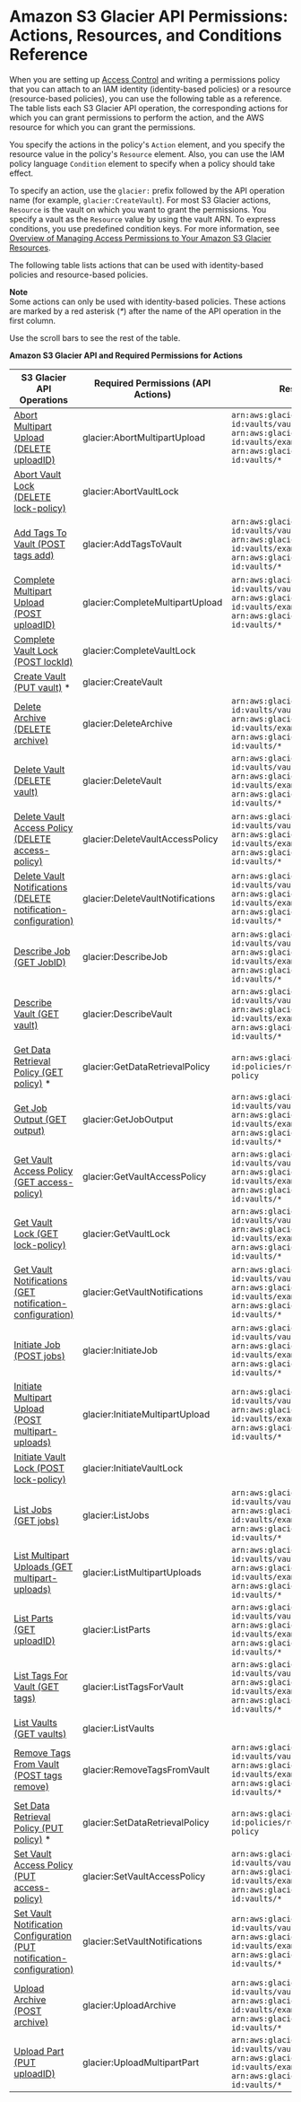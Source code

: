 # Amazon S3 Glacier API Permissions: Actions, Resources, and Conditions Reference<a name="glacier-api-permissions-ref"></a>

When you are setting up [Access Control](auth-and-access-control.md#access-control) and writing a permissions policy that you can attach to an IAM identity \(identity\-based policies\) or a resource \(resource\-based policies\), you can use the following table as a reference\. The table lists each S3 Glacier API operation, the corresponding actions for which you can grant permissions to perform the action, and the AWS resource for which you can grant the permissions\.

You specify the actions in the policy's `Action` element, and you specify the resource value in the policy's `Resource` element\. Also, you can use the IAM policy language `Condition` element to specify when a policy should take effect\.

To specify an action, use the `glacier:` prefix followed by the API operation name \(for example, `glacier:CreateVault`\)\. For most S3 Glacier actions, `Resource` is the vault on which you want to grant the permissions\. You specify a vault as the `Resource` value by using the vault ARN\. To express conditions, you use predefined condition keys\. For more information, see [Overview of Managing Access Permissions to Your Amazon S3 Glacier Resources](access-control-overview.md)\.

The following table lists actions that can be used with identity\-based policies and resource\-based policies\. 

**Note**  
Some actions can only be used with identity\-based policies\. These actions are marked by a red asterisk \(*\**\) after the name of the API operation in the first column\.

Use the scroll bars to see the rest of the table\.


**Amazon S3 Glacier API and Required Permissions for Actions**  

| S3 Glacier API Operations | Required Permissions \(API Actions\) | Resources | Condition Keys | 
| --- | --- | --- | --- | 
| [Abort Multipart Upload \(DELETE uploadID\)](api-multipart-abort-upload.md)  | glacier:AbortMultipartUpload |  `arn:aws:glacier:region:account-id:vaults/vault-name` `arn:aws:glacier:region:account-id:vaults/example*` `arn:aws:glacier:region:account-id:vaults/*`  |  | 
| [Abort Vault Lock \(DELETE lock\-policy\)](api-AbortVaultLock.md)  | glacier:AbortVaultLock |   |  | 
| [Add Tags To Vault \(POST tags add\)](api-AddTagsToVault.md) | glacier:AddTagsToVault |  `arn:aws:glacier:region:account-id:vaults/vault-name` `arn:aws:glacier:region:account-id:vaults/example*` `arn:aws:glacier:region:account-id:vaults/*`  |  `glacier:ResourceTag/TagKey`  | 
| [Complete Multipart Upload \(POST uploadID\)](api-multipart-complete-upload.md) | glacier:CompleteMultipartUpload |  `arn:aws:glacier:region:account-id:vaults/vault-name` `arn:aws:glacier:region:account-id:vaults/example*` `arn:aws:glacier:region:account-id:vaults/*`  | `glacier:ResourceTag/TagKey` | 
| [Complete Vault Lock \(POST lockId\)](api-CompleteVaultLock.md)  | glacier:CompleteVaultLock |   |  `glacier:ResourceTag/TagKey`  | 
| [Create Vault \(PUT vault\)](api-vault-put.md) \*  | glacier:CreateVault |   |  | 
| [Delete Archive \(DELETE archive\)](api-archive-delete.md) | glacier:DeleteArchive |  `arn:aws:glacier:region:account-id:vaults/vault-name` `arn:aws:glacier:region:account-id:vaults/example*` `arn:aws:glacier:region:account-id:vaults/*`  |  `glacier:ArchiveAgeInDays` `glacier:ResourceTag/TagKey`  | 
| [Delete Vault \(DELETE vault\)](api-vault-delete.md) | glacier:DeleteVault |  `arn:aws:glacier:region:account-id:vaults/vault-name` `arn:aws:glacier:region:account-id:vaults/example*` `arn:aws:glacier:region:account-id:vaults/*`  |  `glacier:ResourceTag/TagKey`  | 
| [Delete Vault Access Policy \(DELETE access\-policy\)](api-DeleteVaultAccessPolicy.md) | glacier:DeleteVaultAccessPolicy |  `arn:aws:glacier:region:account-id:vaults/vault-name` `arn:aws:glacier:region:account-id:vaults/example*` `arn:aws:glacier:region:account-id:vaults/*`  |  `glacier:ResourceTag/TagKey`  | 
| [Delete Vault Notifications \(DELETE notification\-configuration\)](api-vault-notifications-delete.md) | glacier:DeleteVaultNotifications |  `arn:aws:glacier:region:account-id:vaults/vault-name` `arn:aws:glacier:region:account-id:vaults/example*` `arn:aws:glacier:region:account-id:vaults/*`  |  `glacier:ResourceTag/TagKey`  | 
| [Describe Job \(GET JobID\)](api-describe-job-get.md) | glacier:DescribeJob |  `arn:aws:glacier:region:account-id:vaults/vault-name` `arn:aws:glacier:region:account-id:vaults/example*` `arn:aws:glacier:region:account-id:vaults/*`  | 
| [Describe Vault \(GET vault\)](api-vault-get.md) | glacier:DescribeVault |  `arn:aws:glacier:region:account-id:vaults/vault-name` `arn:aws:glacier:region:account-id:vaults/example*` `arn:aws:glacier:region:account-id:vaults/*`  |  | 
| [Get Data Retrieval Policy \(GET policy\)](api-GetDataRetrievalPolicy.md) \*  | glacier:GetDataRetrievalPolicy |  `arn:aws:glacier:region:account-id:policies/retrieval-limit-policy`  |  | 
| [Get Job Output \(GET output\)](api-job-output-get.md) | glacier:GetJobOutput |  `arn:aws:glacier:region:account-id:vaults/vault-name` `arn:aws:glacier:region:account-id:vaults/example*` `arn:aws:glacier:region:account-id:vaults/*`  |  | 
| [Get Vault Access Policy \(GET access\-policy\)](api-GetVaultAccessPolicy.md) | glacier:GetVaultAccessPolicy |  `arn:aws:glacier:region:account-id:vaults/vault-name` `arn:aws:glacier:region:account-id:vaults/example*` `arn:aws:glacier:region:account-id:vaults/*`  |  | 
| [Get Vault Lock \(GET lock\-policy\)](api-GetVaultLock.md)  | glacier:GetVaultLock |  `arn:aws:glacier:region:account-id:vaults/vault-name` `arn:aws:glacier:region:account-id:vaults/example*` `arn:aws:glacier:region:account-id:vaults/*`  |  | 
| [Get Vault Notifications \(GET notification\-configuration\)](api-vault-notifications-get.md) | glacier:GetVaultNotifications |  `arn:aws:glacier:region:account-id:vaults/vault-name` `arn:aws:glacier:region:account-id:vaults/example*` `arn:aws:glacier:region:account-id:vaults/*`  |  | 
| [Initiate Job \(POST jobs\)](api-initiate-job-post.md) | glacier:InitiateJob |  `arn:aws:glacier:region:account-id:vaults/vault-name` `arn:aws:glacier:region:account-id:vaults/example*` `arn:aws:glacier:region:account-id:vaults/*`  |  `glacier:ArchiveAgeInDays` `glacier:ResourceTag/TagKey`  | 
| [Initiate Multipart Upload \(POST multipart\-uploads\)](api-multipart-initiate-upload.md) | glacier:InitiateMultipartUpload |  `arn:aws:glacier:region:account-id:vaults/vault-name` `arn:aws:glacier:region:account-id:vaults/example*` `arn:aws:glacier:region:account-id:vaults/*`  |  `glacier:ResourceTag/TagKey`  | 
| [Initiate Vault Lock \(POST lock\-policy\)](api-InitiateVaultLock.md)  | glacier:InitiateVaultLock |   |  `glacier:ResourceTag/TagKey`  | 
| [List Jobs \(GET jobs\)](api-jobs-get.md) | glacier:ListJobs |  `arn:aws:glacier:region:account-id:vaults/vault-name` `arn:aws:glacier:region:account-id:vaults/example*` `arn:aws:glacier:region:account-id:vaults/*`  |  | 
| [List Multipart Uploads \(GET multipart\-uploads\)](api-multipart-list-uploads.md) | glacier:ListMultipartUploads |  `arn:aws:glacier:region:account-id:vaults/vault-name` `arn:aws:glacier:region:account-id:vaults/example*` `arn:aws:glacier:region:account-id:vaults/*`  |  | 
| [List Parts \(GET uploadID\)](api-multipart-list-parts.md) | glacier:ListParts |  `arn:aws:glacier:region:account-id:vaults/vault-name` `arn:aws:glacier:region:account-id:vaults/example*` `arn:aws:glacier:region:account-id:vaults/*`  |  | 
| [List Tags For Vault \(GET tags\)](api-ListTagsForVault.md) | glacier:ListTagsForVault |  `arn:aws:glacier:region:account-id:vaults/vault-name` `arn:aws:glacier:region:account-id:vaults/example*` `arn:aws:glacier:region:account-id:vaults/*`  |  | 
| [List Vaults \(GET vaults\)](api-vaults-get.md) | glacier:ListVaults |  |  | 
| [Remove Tags From Vault \(POST tags remove\)](api-RemoveTagsFromVault.md) | glacier:RemoveTagsFromVault |  `arn:aws:glacier:region:account-id:vaults/vault-name` `arn:aws:glacier:region:account-id:vaults/example*` `arn:aws:glacier:region:account-id:vaults/*`  |  `glacier:ResourceTag/TagKey`  | 
| [Set Data Retrieval Policy \(PUT policy\)](api-SetDataRetrievalPolicy.md) \* | glacier:SetDataRetrievalPolicy | `arn:aws:glacier:region:account-id:policies/retrieval-limit-policy` |  | 
| [Set Vault Access Policy \(PUT access\-policy\)](api-SetVaultAccessPolicy.md) | glacier:SetVaultAccessPolicy |  `arn:aws:glacier:region:account-id:vaults/vault-name` `arn:aws:glacier:region:account-id:vaults/example*` `arn:aws:glacier:region:account-id:vaults/*`  |  `glacier:ResourceTag/TagKey`  | 
| [Set Vault Notification Configuration \(PUT notification\-configuration\)](api-vault-notifications-put.md) | glacier:SetVaultNotifications |  `arn:aws:glacier:region:account-id:vaults/vault-name` `arn:aws:glacier:region:account-id:vaults/example*` `arn:aws:glacier:region:account-id:vaults/*`  |  `glacier:ResourceTag/TagKey`  | 
| [Upload Archive \(POST archive\)](api-archive-post.md) | glacier:UploadArchive |  `arn:aws:glacier:region:account-id:vaults/vault-name` `arn:aws:glacier:region:account-id:vaults/example*` `arn:aws:glacier:region:account-id:vaults/*`  |  `glacier:ResourceTag/TagKey`  | 
| [Upload Part \(PUT uploadID\)](api-upload-part.md) | glacier:UploadMultipartPart |  `arn:aws:glacier:region:account-id:vaults/vault-name` `arn:aws:glacier:region:account-id:vaults/example*` `arn:aws:glacier:region:account-id:vaults/*`  |  `glacier:ResourceTag/TagKey`  | 